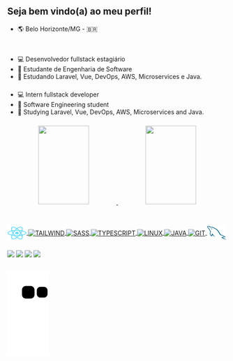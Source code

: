 ## Seja bem vindo(a) ao meu perfil!

- 🌎 Belo Horizonte/MG - 🇧🇷
<br />

- 💻 Desenvolvedor fullstack estagiário
- 🔭 Estudante de Engenharia de Software
- 📰 Estudando Laravel, Vue, DevOps, AWS, Microservices e Java.


###


- 💻 Intern fullstack developer
- 🔭 Software Engineering student
- 📰 Studying Laravel, Vue, DevOps, AWS, Microservices and Java.


###

<div align="center">
  <a href="https://github.com/brunopdt">
  <img height="180em" width="48%" src="https://github-readme-stats.vercel.app/api?username=brunopdt&theme=dracula"/>
  <img height="180em" width="48%" src="https://github-readme-stats.vercel.app/api/top-langs/?username=brunopdt&layout=compact&langs_count=7&theme=dracula"/>
</div>

##  
  <div style="display: inline_block"><br>
  <img align="center" alt="REACT" height="33" width="44" src="https://raw.githubusercontent.com/devicons/devicon/1119b9f84c0290e0f0b38982099a2bd027a48bf1/icons/react/react-original.svg" />
  <img align="center" alt="TAILWIND" height="33" width="44" src="https://cdn.jsdelivr.net/gh/devicons/devicon/icons/tailwindcss/tailwindcss-plain.svg" />
  <img align="center" alt="SASS" height="33" width="44" src="https://cdn.jsdelivr.net/gh/devicons/devicon/icons/sass/sass-original.svg" />  
  <img align="center" alt="TYPESCRIPT" height="33" width="44" src="https://cdn.jsdelivr.net/gh/devicons/devicon/icons/typescript/typescript-original.svg" />
  <img  align="center" alt="LINUX" height="33" width="44" src="https://cdn.jsdelivr.net/gh/devicons/devicon/icons/linux/linux-original.svg" /> 
  <img align="center" alt="JAVA" height="33" width="44" src="https://cdn.jsdelivr.net/gh/devicons/devicon/icons/java/java-original.svg" />
  <img align="center" alt="GIT" height="33" width="44" src="https://cdn.jsdelivr.net/gh/devicons/devicon/icons/git/git-original.svg" />
  <img align="center" alt="SQL" height="33" width="44"
       src="https://raw.githubusercontent.com/devicons/devicon/1119b9f84c0290e0f0b38982099a2bd027a48bf1/icons/mysql/mysql-original.svg" />
    
###

  <a href = "mailto:bruno.pduarte0@gmail.com"><img src="https://img.shields.io/badge/Gmail-D14836?style=for-the-badge&logo=gmail&logoColor=white" target="_blank"></a>
    <a href = "https://www.linkedin.com/in/brunopduarte/" target="_blank"><img src="https://img.shields.io/badge/linkedin-%230077B5.svg?style=for-the-badge&logo=linkedin&logoColor=white" target="_blank"></a>
    <a href = "https://api.whatsapp.com/send?phone=5531991470591&text=ol%C3%A1%2C%20vim%20pelo%20seu%20perfil%20do%20GitHub!%20"><img src="https://img.shields.io/badge/WhatsApp-25D366?style=for-the-badge&logo=whatsapp&logoColor=white" target="_blank"></a>
     <a href="https://discordapp.com/users/363004143813525506/" target="_blank"><img src="https://img.shields.io/badge/Discord-7289DA?style=for-the-badge&logo=discord&logoColor=white" target="_blank"></a> 
##
  
  

   ![Snake animation](https://github.com/brunopdt/brunopdt/blob/output/github-contribution-grid-snake.svg)
 

</div>
